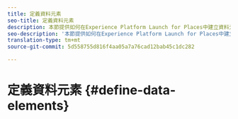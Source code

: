 ```yaml
---
title: 定義資料元素
seo-title: 定義資料元素
description: 本節提供如何在Experience Platform Launch for Places中建立資料元素的相關資訊。
seo-description: '本節提供如何在Experience Platform Launch for Places中建立資料元素的相關資訊。 '
translation-type: tm+mt
source-git-commit: 5d558755d816f4aa05a7a76cad12bab45c1dc282

---
```



# 定義資料元素 {#define-data-elements}
